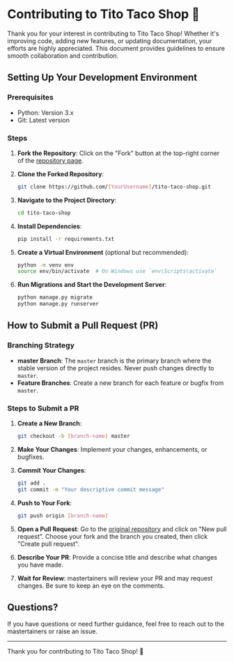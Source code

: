 # Contributing to Tito Taco Shop 🌮

Thank you for your interest in contributing to Tito Taco Shop! Whether it's improving code, adding new features, or updating documentation, your efforts are highly appreciated. This document provides guidelines to ensure smooth collaboration and contribution.

## Setting Up Your Development Environment

### Prerequisites

- Python: Version 3.x
- Git: Latest version

### Steps

1. **Fork the Repository**: Click on the "Fork" button at the top-right corner of the [repository page](https://github.com/monutech/tito-taco-shop).
   
2. **Clone the Forked Repository**: 
   ```sh
   git clone https://github.com/[YourUsername]/tito-taco-shop.git
   ```
   
3. **Navigate to the Project Directory**: 
   ```sh
   cd tito-taco-shop
   ```
   
4. **Install Dependencies**: 
   ```sh
   pip install -r requirements.txt
   ```
   
5. **Create a Virtual Environment** (optional but recommended):
   ```sh
   python -m venv env
   source env/bin/activate  # On Windows use `env\Scripts\activate`
   ```
   
6. **Run Migrations and Start the Development Server**:
   ```sh
   python manage.py migrate
   python manage.py runserver
   ```
   
## How to Submit a Pull Request (PR)

### Branching Strategy

- **master Branch**: The `master` branch is the primary branch where the stable version of the project resides. Never push changes directly to `master`.
- **Feature Branches**: Create a new branch for each feature or bugfix from `master`.

### Steps to Submit a PR

1. **Create a New Branch**: 
   ```sh
   git checkout -b [branch-name] master
   ```
   
2. **Make Your Changes**: Implement your changes, enhancements, or bugfixes.

3. **Commit Your Changes**: 
   ```sh
   git add .
   git commit -m "Your descriptive commit message"
   ```
   
4. **Push to Your Fork**: 
   ```sh
   git push origin [branch-name]
   ```
   
5. **Open a Pull Request**: Go to the [original repository](https://github.com/monutech/tito-taco-shop) and click on "New pull request". Choose your fork and the branch you created, then click "Create pull request".

6. **Describe Your PR**: Provide a concise title and describe what changes you have made.

7. **Wait for Review**: mastertainers will review your PR and may request changes. Be sure to keep an eye on the comments.

## Questions?

If you have questions or need further guidance, feel free to reach out to the mastertainers or raise an issue.

---

Thank you for contributing to Tito Taco Shop! 🎉
